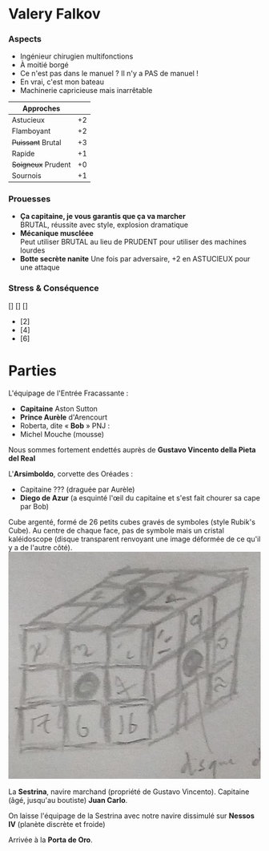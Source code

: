 # Valery Falkov

### Aspects
- Ingénieur chirugien multifonctions
- À moitié borgé
- Ce n'est pas dans le manuel ? Il n'y a PAS de manuel !
- En vrai, c'est mon bateau
- Machinerie capricieuse mais inarrêtable 

| Approches ||
|---| --- |
| Astucieux | +2 |
| Flamboyant | +2 |
| ~~Puissant~~ Brutal | +3 |
| Rapide | +1 |
| ~~Soigneux~~ Prudent | +0  |
| Sournois | +1 |

### Prouesses 
- **Ça capitaine, je vous garantis que ça va marcher** \
BRUTAL, réussite avec style, explosion dramatique
- **Mécanique muscléee** \
Peut utiliser BRUTAL au lieu de PRUDENT pour utiliser des machines lourdes
- **Botte secrète nanite**
Une fois par adversaire, +2 en ASTUCIEUX pour une attaque

### Stress & Conséquence
[] [] []
- [2]
- [4]
- [6]

# Parties 

L'équipage de l'Entrée Fracassante :
- **Capitaine** Aston Sutton
- **Prince Aurèle** d'Arencourt
- Roberta, dite « **Bob** »
PNJ :
- Michel Mouche (mousse)


Nous sommes fortement endettés auprès de **Gustavo Vincento della Pieta del Real**

L'**Arsimboldo**, corvette des Oréades :
- Capitaine ??? (draguée par Aurèle)
- **Diego de Azur** (a esquinté l'œil du capitaine et s'est fait chourer sa cape par Bob)

Cube argenté, formé de 26 petits cubes gravés de symboles (style Rubik's Cube). Au centre de chaque face, pas de symbole mais un cristal kaléidoscope (disque transparent renvoyant une image déformée de ce qu'il y a de l'autre côté).
![Cube](../_images/cube.jpg)


La **Sestrina**, navire marchand (propriété de Gustavo Vincento). Capitaine (âgé, jusqu'au boutiste) **Juan Carlo**.

On laisse l'équipage de la Sestrina avec notre navire dissimulé sur **Nessos IV** (planète discrète et froide)

Arrivée à la **Porta de Oro**.